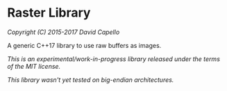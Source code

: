 Raster Library
==============

*Copyright (C) 2015-2017 David Capello*

A generic C++17 library to use raw buffers as images.

*This is an experimental/work-in-progress library released under the terms of the MIT license.*

*This library wasn't yet tested on big-endian architectures.*
